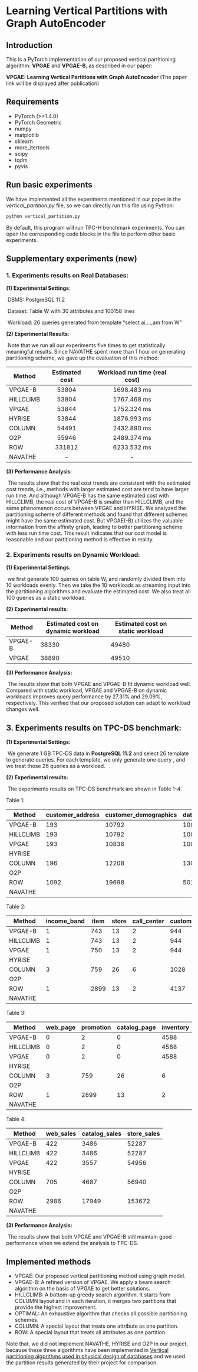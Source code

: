# Learning Vertical Partitions with Graph AutoEncoder

## Introduction

This is a PyTorch implementation of our proposed vertical partitioning algorithm: **VPGAE** and **VPGAE-B**, as described in our paper:

**VPGAE: Learning Vertical Partitions with Graph AutoEncoder** (The paper link will be displayed after publication)

## Requirements

- PyTorch (>=1.4.0)
- PyTorch Geometric
- numpy
- matplotlib
- sklearn
- more_itertools
- scipy
- tqdm
- pyvis

## Run basic experiments

We have implemented all the experiments mentioned in our paper in the *vertical_partition.py* file, so we can directly run this file using Python:

```python
python vertical_partition.py
```

By default, this program will run TPC-H benchmark experiments. You can open the corresponding code blocks in the file to perform other basic experiments.

## **Supplementary experiments (new)**

### 1.  Experiments results on Real Databases:

**(1) Experimental Settings**: 

​	DBMS: PostgreSQL 11.2

​	Dataset: Table W with 30 attributes and 100158 lines

​	Workload: 26 queries generated from template “select ai,...,am from W”

**(2) Experimental Results**:

​	Note that we run all our experiments five times to get statistically meaningful results. Since NAVATHE spent more than 1 hour on generating partitioning scheme, we gave up the evaluation of this method:

| Method    | Estimated cost | Workload run time (real cost) |      |      |      |
| --------- | :------------: | :---------------------------: | ---- | ---- | ---- |
| VPGAE-B   |     53804      |          1698.483 ms          |      |      |      |
| HILLCLIMB |     53804      |          1767.468 ms          |      |      |      |
| VPGAE     |     53844      |          1752.324 ms          |      |      |      |
| HYRISE    |     53844      |          1876.993 ms          |      |      |      |
| COLUMN    |     54491      |          2432.890 ms          |      |      |      |
| O2P       |     55946      |          2489.374 ms          |      |      |      |
| ROW       |     331812     |          6233.532 ms          |      |      |      |
| NAVATHE   |     **-**      |             **-**             |      |      |      |

**(3) Performance Analysis**: 

​	The results show that the real cost trends are consistent with the estimated cost trends, i.e., methods with larger estimated cost are tend to have larger run time. And although VPGAE-B has the same estimated cost with HILLCLIMB, the real cost of VPGAE-B is smaller than HILLCLIMB, and the same phenomenon occurs between VPGAE and HYRISE. We analyzed the partitioning scheme of different methods and found that different schemes might have the same estimated cost. But VPGAE(-B) utilizes the valuable information from the affinity graph, leading to better partitioning scheme with less run time cost. This result indicates that our cost model is reasonable and our partitioning method is effective in reality. 

### 2.  Experiments results on Dynamic Workload:

**(1) Experimental Settings**: 

​	we first generate 100 queries on table W, and randomly divided them into 10 workloads evenly. Then we take the 10 workloads as streaming input into the partitioning algorithms and evaluate the estimated cost. We also treat all 100 queries as a static workload.

**(2) Experimental results**:

| Method  | Estimated cost on dynamic workload | Estimated cost on static workload |      |      |      |
| ------- | ---------------------------------- | --------------------------------- | ---- | ---- | ---- |
| VPGAE-B | 38330                              | 49480                             |      |      |      |
| VPGAE   | 38890                              | 49510                             |      |      |      |

**(3) Performance Analysis:** 

​	The results show that both VPGAE and VPGAE-B fit dynamic workload well. Compared with static workload, VPGAE and VPGAE-B on dynamic workloads improves query performance by 27.31% and 29.09%, respectively. This verified that our proposed solution can adapt to workload changes well.

## 3.  Experiments results on TPC-DS benchmark:

**(1) Experimental Settings:**

​	We generate 1 GB TPC-DS data in **PostgreSQL 11.2** and select 26 template to generate queries. For each template, we only generate one query , and we treat those 26 queries as a workload.

**(2)  Experimental results:**

​	The experiments results on TPC-DS benchmark are shown in Table 1-4:

Table 1:

| Method    | customer_address | customer_demographics | date_dim | warehouse | ship_mode | time_dim | reason |
| --------- | ---------------- | --------------------- | -------- | --------- | --------- | -------- | ------ |
| VPGAE-B   | 193              | 10792                 | 1007     | 2         | 2         | 43       | 1      |
| HILLCLIMB | 193              | 10792                 | 1007     | 2         | 2         | 43       | 1      |
| VPGAE     | 193              | 10836                 | 1007     | 2         | 2         | 43       | 1      |
| HYRISE    |                  |                       |          |           |           |          |        |
| COLUMN    | 196              | 12208                 | 1300     | 4         | 4         | 68       | 2      |
| O2P       |                  |                       |          |           |           |          |        |
| ROW       | 1092             | 19698                 | 5014     | 2         | 2         | 226      | 1      |
| NAVATHE   |                  |                       |          |           |           |          |        |

Table 2:

| Method    | income_band | item | store | call_center | customer | web_site | store_returns | household_demographics |
| --------- | ----------- | ---- | ----- | ----------- | -------- | -------- | ------------- | ---------------------- |
| VPGAE-B   | 1           | 743  | 13    | 2           | 944      | 1        | 198           | 35                     |
| HILLCLIMB | 1           | 743  | 13    | 2           | 944      | 1        | 198           | 35                     |
| VPGAE     | 1           | 750  | 13    | 2           | 944      | 1        | 198           | 35                     |
| HYRISE    |             |      |       |             |          |          |               |                        |
| COLUMN    | 3           | 759  | 26    | 6           | 1028     | 2        | 285           | 44                     |
| O2P       |             |      |       |             |          |          |               |                        |
| ROW       | 1           | 2899 | 13    | 2           | 4137     | 1        | 1432          | 49                     |
| NAVATHE   |             |      |       |             |          |          |               |                        |

Table 3:

| Method    | web_page | promotion | catalog_page | inventory | catalog_returns | web_returns |
| --------- | -------- | --------- | ------------ | --------- | --------------- | ----------- |
| VPGAE-B   | 0        | 2         | 0            | 4588      | 78              | 0           |
| HILLCLIMB | 0        | 2         | 0            | 4588      | 78              | 0           |
| VPGAE     | 0        | 2         | 0            | 4588      | 78              | 0           |
| HYRISE    |          |           |              |           |                 |             |
| COLUMN    | 3        | 759       | 26           | 6         | 1028            | 2           |
| O2P       |          |           |              |           |                 |             |
| ROW       | 1        | 2899      | 13           | 2         | 4137            | 1           |
| NAVATHE   |          |           |              |           |                 |             |

Table 4:

| Method    | web_sales | catalog_sales | store_sales |
| --------- | --------- | ------------- | ----------- |
| VPGAE-B   | 422       | 3486          | 52287       |
| HILLCLIMB | 422       | 3486          | 52287       |
| VPGAE     | 422       | 3557          | 54956       |
| HYRISE    |           |               |             |
| COLUMN    | 705       | 4687          | 56940       |
| O2P       |           |               |             |
| ROW       | 2986      | 17949         | 153672      |
| NAVATHE   |           |               |             |

**(3) Performance Analysis:**

​	The results show that both VPGAE and VPGAE-B still maintain good performance when we extend the analysis to TPC-DS.

## Implemented methods

- VPGAE: Our proposed vertical partitioning method using graph model.
- VPGAE-B: A refined version of VPGAE.  We apply a beam search algorithm on the basis of VPGAE to get better solutions.
- HILLCLIMB: A bottom-up greedy search algorithm. It starts from COLUMN layout and in each iteration, it merges two partitions that provide the highest improvement.
- OPTIMAL: An exhaustive algorithm that checks all possible partitioning schemes.
- COLUMN: A special layout that treats one attribute as one partition.
- ROW: A special layout that treats all attributes as one partition. 

Note that, we did not implement NAVATHE, HYRISE and O2P in our project, because these three algorithms have been implemented in [Vertical partitioning algorithms used in physical design of databases](https://github.com/palatinuse/database-vertical-partitioning) and we used the partition results generated by their project for comparison.
